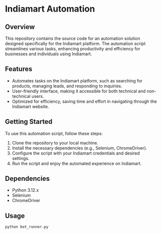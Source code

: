# Indiamart Automation

## Overview
This repository contains the source code for an automation solution designed specifically for the Indiamart platform. The automation script streamlines various tasks, enhancing productivity and efficiency for businesses and individuals using Indiamart.

## Features
- Automates tasks on the Indiamart platform, such as searching for products, managing leads, and responding to inquiries.
- User-friendly interface, making it accessible for both technical and non-technical users.
- Optimized for efficiency, saving time and effort in navigating through the Indiamart website.

## Getting Started
To use this automation script, follow these steps:
1. Clone the repository to your local machine.
2. Install the necessary dependencies (e.g., Selenium, ChromeDriver).
3. Configure the script with your Indiamart credentials and desired settings.
4. Run the script and enjoy the automated experience on Indiamart.

## Dependencies
- Python 3.12.x
- Selenium
- ChromeDriver

## Usage
```bash
python bot_runner.py
